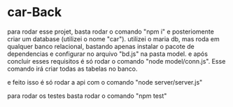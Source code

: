 # car-Back

para rodar esse projet, basta rodar o comando "npm i" e posteriomente criar um database (utilizei o nome "car"). utilizei o maria db, mas roda em qualquer banco relacional, bastando apenas instalar o pacote de dependencias e configurar no arquivo "bd.js" na pasta model. e após concluir esses requisitos é só rodar o comando "node model/conn.js". Esse comando irá criar todas as tabelas no banco.

e feito isso é só rodar a api com o comando "node server/server.js"

para rodar os testes basta rodar o comando "npm test"
